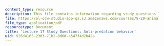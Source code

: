 ```yaml
---
content_type: resource
description: This file contains information regarding study questions 17.
file: https://ol-ocw-studio-app-qa.s3.amazonaws.com/courses/9-20-animal-behavior-fall-2013/926d4165230371b28d68e547f4d2b42a_MIT9_20F13_L17_Qs.pdf
file_type: application/pdf
resourcetype: Document
title: 'Lecture 17 Study Questions: Anti-predation behavior'
uid: 926d4165-2303-71b2-8d68-e547f4d2b42a
---
```

